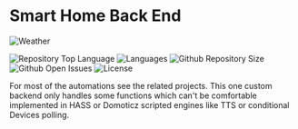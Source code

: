 # Smart Home Back End
![Weather](https://i.ibb.co/4W5jHH2/weather.jpg)

![Repository Top Language](https://img.shields.io/github/languages/top/SergeyPomelov/MinimalPlantSensor)
![Languages](https://img.shields.io/github/languages/count/SergeyPomelov/MinimalPlantSensor)
![Github Repository Size](https://img.shields.io/github/repo-size/SergeyPomelov/MinimalPlantSensor)
![Github Open Issues](https://img.shields.io/github/issues/SergeyPomelov/MinimalPlantSensor)
![License](https://img.shields.io/badge/license-MIT-green)

For most of the automations see the related projects. 
This one custom backend only handles some functions which can't be comfortable implemented in HASS or Domoticz scripted engines like TTS or conditional Devices polling.
